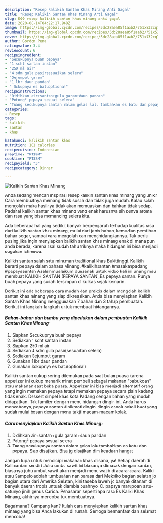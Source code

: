 ```yaml
---
description: "Resep Kalikih Santan Khas Minang Anti Gagal"
title: "Resep Kalikih Santan Khas Minang Anti Gagal"
slug: 500-resep-kalikih-santan-khas-minang-anti-gagal
date: 2020-08-14T04:22:17.968Z
image: https://img-global.cpcdn.com/recipes/5dc28aea85f1aab2/751x532cq70/kalikih-santan-khas-minang-foto-resep-utama.jpg
thumbnail: https://img-global.cpcdn.com/recipes/5dc28aea85f1aab2/751x532cq70/kalikih-santan-khas-minang-foto-resep-utama.jpg
cover: https://img-global.cpcdn.com/recipes/5dc28aea85f1aab2/751x532cq70/kalikih-santan-khas-minang-foto-resep-utama.jpg
author: Gordon Pena
ratingvalue: 3.4
reviewcount: 6
recipeingredient:
- "Secukupnya buah pepaya"
- "1 scht santan instan"
- "250 ml air"
- "4 sdm gula pasirsesuaikan selera"
- "Sejumput garam"
- "1 lbr daun pandan"
- " Sckupnya es batuoptional"
recipeinstructions:
- "Didihkan air+santan+gula garam+daun pandan"
- "Potong² pepaya sesuai selera"
- "Tuang secukupnya santan dalam gelas lalu tambahkan es batu dan pepaya. Siap disajikan. Bisa jg disajikan dlm keadaan hangat"
categories:
- Resep
tags:
- kalikih
- santan
- khas

katakunci: kalikih santan khas 
nutrition: 101 calories
recipecuisine: Indonesian
preptime: "PT29M"
cooktime: "PT33M"
recipeyield: "3"
recipecategory: Dinner

---
```



![Kalikih Santan Khas Minang](https://img-global.cpcdn.com/recipes/5dc28aea85f1aab2/751x532cq70/kalikih-santan-khas-minang-foto-resep-utama.jpg)

Anda sedang mencari inspirasi resep kalikih santan khas minang yang unik? Cara membuatnya memang tidak susah dan tidak juga mudah. Kalau salah mengolah maka hasilnya tidak akan memuaskan dan bahkan tidak sedap. Padahal kalikih santan khas minang yang enak harusnya sih punya aroma dan rasa yang bisa memancing selera kita.

Ada beberapa hal yang sedikit banyak berpengaruh terhadap kualitas rasa dari kalikih santan khas minang, mulai dari jenis bahan, kemudian pemilihan bahan segar, sampai cara mengolah dan menghidangkannya. Tak perlu pusing jika ingin menyiapkan kalikih santan khas minang enak di mana pun anda berada, karena asal sudah tahu triknya maka hidangan ini bisa menjadi suguhan istimewa.

Kalikih santan salah satu minuman traditional khas Bukittinggi. Kalikih berarti pepaya dalam bahasa Minang. #kalikihsantan #masakanpadang #pepayasantan Asalammualaikum dunsanak untuk video kali ini unang mau membuat KALIKIH SANTAN (PEPAYA SANTAN),Es pepaya santan. Punya buah pepaya yang sudah tersimpan di kulkas sejak kemarin.


Berikut ini ada beberapa cara mudah dan praktis dalam mengolah kalikih santan khas minang yang siap dikreasikan. Anda bisa menyiapkan Kalikih Santan Khas Minang menggunakan 7 bahan dan 3 tahap pembuatan. Berikut ini langkah-langkah untuk membuat hidangannya.

<!--inarticleads1-->

##### Bahan-bahan dan bumbu yang diperlukan dalam pembuatan Kalikih Santan Khas Minang:

1. Siapkan Secukupnya buah pepaya
1. Sediakan 1 scht santan instan
1. Siapkan 250 ml air
1. Sediakan 4 sdm gula pasir(sesuaikan selera)
1. Sediakan Sejumput garam
1. Gunakan 1 lbr daun pandan
1. Gunakan  Sckupnya es batu(optional)


Kalikih santan cukup sering ditemukan pada saat bulan puasa karena appetizer ini cukup menarik minat pembeli sebagai makanan &#34;pabukoan&#34; atau makanan saat buka puasa. Appetizer ini bisa menjadi alternatif orang yang ingin memakan pepaya tetapi memakan pepaya secara plain kadang tidak enak. Dessert simpel khas kota Padang dengan bahan yang mudah didapatkan. Tak familier dengan menu hidangan dingin ini, Anda harus mencobanya, pepaya santan dinikmati dingin-dingin cocok sekali buat yang sudah mulai bosan dengan menu takjil macam-macam kolak. 

<!--inarticleads2-->

##### Cara menyiapkan Kalikih Santan Khas Minang:

1. Didihkan air+santan+gula garam+daun pandan
1. Potong² pepaya sesuai selera
1. Tuang secukupnya santan dalam gelas lalu tambahkan es batu dan pepaya. Siap disajikan. Bisa jg disajikan dlm keadaan hangat


Jangan lupa untuk mencicipi makanan khas di sana, ya! Setiap daerah di Kalimantan sendiri Juhu umbu sawit ini biasanya dimasak dengan santan, biasanya juhu umbut sawit akan menjadi menu wajib di acara-acara. Kaliki atau Sampelo adolah tumbuahan nan barasa dari Meksiko bagian selatan jo bagian utara dari Amerika Selatan, kini taseba laweh jo banyak ditanam di banyak daerah tropis untuak diambia buahnyo. C. papaya marupoan satu-satunyo jinih genus Carica. Penasaran seperti apa rasa Es Kaliki Khas Minang, akhirnya mencoba tuk membuatnya. 

Bagaimana? Gampang kan? Itulah cara menyiapkan kalikih santan khas minang yang bisa Anda lakukan di rumah. Semoga bermanfaat dan selamat mencoba!
